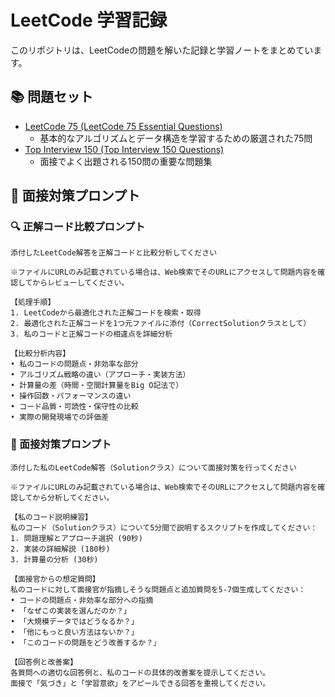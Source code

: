# LeetCode 学習記録
このリポジトリは、LeetCodeの問題を解いた記録と学習ノートをまとめています。

## 📚 問題セット
* [LeetCode 75 (LeetCode 75 Essential Questions)](https://leetcode.com/studyplan/leetcode-75/)
    * 基本的なアルゴリズムとデータ構造を学習するための厳選された75問
* [Top Interview 150 (Top Interview 150 Questions)](https://leetcode.com/studyplan/top-interview-150/)
    * 面接でよく出題される150問の重要な問題集

## 📝 面接対策プロンプト

### 🔍 正解コード比較プロンプト
```
添付したLeetCode解答を正解コードと比較分析してください

※ファイルにURLのみ記載されている場合は、Web検索でそのURLにアクセスして問題内容を確認してからレビューしてください。

【処理手順】
1. LeetCodeから最適化された正解コードを検索・取得
2. 最適化された正解コードを1つ元ファイルに添付（CorrectSolutionクラスとして）
3. 私のコードと正解コードの相違点を詳細分析

【比較分析内容】
• 私のコードの問題点・非効率な部分
• アルゴリズム戦略の違い（アプローチ・実装方法）
• 計算量の差（時間・空間計算量をBig O記法で）
• 操作回数・パフォーマンスの違い
• コード品質・可読性・保守性の比較
• 実際の開発現場での評価差
```

### 🎯 面接対策プロンプト
```
添付した私のLeetCode解答（Solutionクラス）について面接対策を行ってください

※ファイルにURLのみ記載されている場合は、Web検索でそのURLにアクセスして問題内容を確認してから分析してください。

【私のコード説明練習】
私のコード（Solutionクラス）について5分間で説明するスクリプトを作成してください：
1. 問題理解とアプローチ選択 (90秒)
2. 実装の詳細解説 (180秒) 
3. 計算量の分析 (30秒)

【面接官からの想定質問】
私のコードに対して面接官が指摘しそうな問題点と追加質問を5-7個生成してください：
• コードの問題点・非効率な部分への指摘
• 「なぜこの実装を選んだのか？」
• 「大規模データではどうなるか？」
• 「他にもっと良い方法はないか？」
• 「このコードの問題をどう改善するか？」

【回答例と改善案】
各質問への適切な回答例と、私のコードの具体的改善案を提示してください。
面接で「気づき」と「学習意欲」をアピールできる回答を重視してください。
```